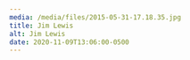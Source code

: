 ```yaml
---
media: /media/files/2015-05-31-17.18.35.jpg
title: Jim Lewis
alt: Jim Lewis
date: 2020-11-09T13:06:00-0500
---
```

